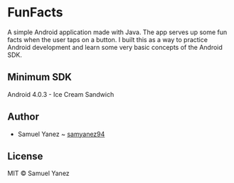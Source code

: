 # FunFacts
A simple Android application made with Java. The app serves up some fun facts when the user taps on a button. I built this as a way to practice Android development and learn some very basic concepts of the Android SDK.

## Minimum SDK

Android 4.0.3 - Ice Cream Sandwich

## Author

* Samuel Yanez ~ [samyanez94](https://github.com/samyanez94)

## License

MIT © Samuel Yanez
